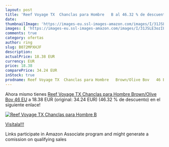 ```yaml
---
layout: post
title: 'Reef Voyage TX  Chanclas para Hombre   B al 46.32 % de descuento'
date: 
thumbnailImage: 'https://images-eu.ssl-images-amazon.com/images/I/31JSLE3ozIL._SL200_.jpg'
images: [ 'https://images-eu.ssl-images-amazon.com/images/I/31JSLE3ozIL._SL200_.jpg' ]
comments: true
category: ofertas
author: ring
slug: B072MPXHJF
description:
actualPrice: 18.38 EUR
currency: EUR
price: 18.38
comparePrice: 34.24 EUR
inStock: true
prodname: Reef Voyage TX  Chanclas para Hombre   Brown/Olive Bov   46 EU
---
```


Ahora mismo tienes [Reef Voyage TX  Chanclas para Hombre   Brown/Olive Bov   46 EU](https://www.amazon.es/dp/B072MPXHJF/?tag=tolees-21) a 18.38 EUR (original: 34.24 EUR) (46.32 %  de descuento) en el siguiente enlace!

[![Reef Voyage TX  Chanclas para Hombre   B](https://images-eu.ssl-images-amazon.com/images/I/31JSLE3ozIL._SL200_.jpg)](https://www.amazon.es/dp/B072MPXHJF/?tag=tolees-21)

[Visítala!!!](https://www.amazon.es/dp/B072MPXHJF/?tag=tolees-21)

Links participate in Amazon Associate program and might generate a comission on qualifying sales
